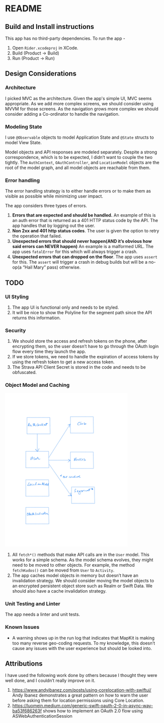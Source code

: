 # README
## Build and Install instructions
This app has no third-party dependencies. To run the app -
1. Open `Rider.xcodeproj` in  XCode.
2. Build (Product -> Build)
3. Run (Product -> Run)

## Design Considerations
### Architecture
I picked MVC as the architecture. Given the app's simple UI, MVC seems appropriate. As we add more complex screens, we should consider using MVVM for those screens. As the navigation grows more complex we should consider adding a Co-ordinator to handle the navigation. 

### Modeling State
I use `@Observable` objects to model Application State and `@State` structs to model View State. 

Model objects and API responses are modeled separately. Despite a strong correspondence, which is to be expected, I didn’t want to couple the two tightly. The `AuthContext`, `OAuthController`, and `LocationModel` objects are the root of the model graph, and all model objects are reachable from them. 

### Error handling
The error handling strategy is to either handle errors or to make them as visible as possible while minimizing user impact.  

The app considers three types of errors. 
1. **Errors that are expected and should be handled.** An example of this is an auth error that is returned as a 401 HTTP status code by the API. The app handles that by logging out the user.
3. **Non 2xx and 401 http status codes**. The user is given the option to retry the operation that failed. 
2. **Unexpected errors that should never happen(AND it’s obvious how said errors can NEVER happen)** An example is a malformed URL. The app uses `fatalError` for this which will always trigger a crash.
2. **Unexpected errors that can dropped on the floor**. The app uses `assert` for this. The `assert` will trigger a crash in debug builds but will be a no-op(a “Hail Mary” pass) otherwise. 
## TODO
### UI Styling
1. The app UI is functional only and needs to be styled. 
2. It will be nice to show the Polyline for the segment path since the API returns this information.

### Security
1. We should store the access and refresh tokens on the phone, after encrypting them, so the user doesn’t have to go through the OAuth login flow every time they launch the app.
2. If we store tokens, we need to handle the expiration of access tokens by using the refresh token to get a new access token.
3. The Strava API Client Secret is stored in the code and needs to be obfuscated. 
### Object Model and Caching
<img src="./Rider.jpg" width="400">

1. All `fetch*()` methods that make API calls are in the `User` model. This works for a simple schema. As the model schema evolves, they might need to be moved to other objects. For example, the method `fetchKudos()` can be moved from `User` to `Activity`. 
1. The app caches model objects in memory but doesn’t have an invalidation strategy. We should consider moving the model objects to an encrypted persistent object store such as Realm or Swift Data. We should also have a cache invalidation strategy.

### Unit Testing and Linter
The app needs a linter and unit tests.   

### Known Issues

- A warning shows up in the run log that indicates that MapKit is making too many reverse geo-coding requests. To my knowledge, this doesn’t cause any issues with the user experience but should be looked into. 

## Attributions
I have used the following work done by others because I thought they were well done, and I couldn’t really improve on it. 

1. https://www.andyibanez.com/posts/using-corelocation-with-swiftui/ Andy Ibanez demonstrates a great pattern on how to warn the user before asking them for location permissions using Core Location.
2. https://luomein.medium.com/generic-swift-oauth-2-0-in-async-way-ba53f686263f shows how to implement an OAuth 2.0 flow using ASWebAuthenticationSession


